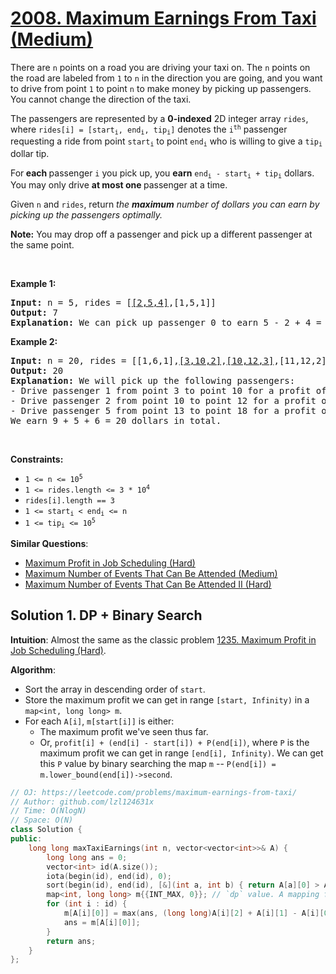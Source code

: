 # [2008. Maximum Earnings From Taxi (Medium)](https://leetcode.com/problems/maximum-earnings-from-taxi/)

<p>There are <code>n</code> points on a road you are driving your taxi on. The <code>n</code> points on the road are labeled from <code>1</code> to <code>n</code> in the direction you are going, and you want to drive from point <code>1</code> to point <code>n</code> to make money by picking up passengers. You cannot change the direction of the taxi.</p>

<p>The passengers are represented by a <strong>0-indexed</strong> 2D integer array <code>rides</code>, where <code>rides[i] = [start<sub>i</sub>, end<sub>i</sub>, tip<sub>i</sub>]</code> denotes the <code>i<sup>th</sup></code> passenger requesting a ride from point <code>start<sub>i</sub></code> to point <code>end<sub>i</sub></code> who is willing to give a <code>tip<sub>i</sub></code> dollar tip.</p>

<p>For<strong> each </strong>passenger <code>i</code> you pick up, you <strong>earn</strong> <code>end<sub>i</sub> - start<sub>i</sub> + tip<sub>i</sub></code> dollars. You may only drive <b>at most one </b>passenger at a time.</p>

<p>Given <code>n</code> and <code>rides</code>, return <em>the <strong>maximum</strong> number of dollars you can earn by picking up the passengers optimally.</em></p>

<p><strong>Note:</strong> You may drop off a passenger and pick up a different passenger at the same point.</p>

<p>&nbsp;</p>
<p><strong>Example 1:</strong></p>

<pre><strong>Input:</strong> n = 5, rides = [<u>[2,5,4]</u>,[1,5,1]]
<strong>Output:</strong> 7
<strong>Explanation:</strong> We can pick up passenger 0 to earn 5 - 2 + 4 = 7 dollars.
</pre>

<p><strong>Example 2:</strong></p>

<pre><strong>Input:</strong> n = 20, rides = [[1,6,1],<u>[3,10,2]</u>,<u>[10,12,3]</u>,[11,12,2],[12,15,2],<u>[13,18,1]</u>]
<strong>Output:</strong> 20
<strong>Explanation:</strong> We will pick up the following passengers:
- Drive passenger 1 from point 3 to point 10 for a profit of 10 - 3 + 2 = 9 dollars.
- Drive passenger 2 from point 10 to point 12 for a profit of 12 - 10 + 3 = 5 dollars.
- Drive passenger 5 from point 13 to point 18 for a profit of 18 - 13 + 1 = 6 dollars.
We earn 9 + 5 + 6 = 20 dollars in total.</pre>

<p>&nbsp;</p>
<p><strong>Constraints:</strong></p>

<ul>
	<li><code>1 &lt;= n &lt;= 10<sup>5</sup></code></li>
	<li><code>1 &lt;= rides.length &lt;= 3 * 10<sup>4</sup></code></li>
	<li><code>rides[i].length == 3</code></li>
	<li><code>1 &lt;= start<sub>i</sub> &lt; end<sub>i</sub> &lt;= n</code></li>
	<li><code>1 &lt;= tip<sub>i</sub> &lt;= 10<sup>5</sup></code></li>
</ul>


**Similar Questions**:
* [Maximum Profit in Job Scheduling (Hard)](https://leetcode.com/problems/maximum-profit-in-job-scheduling/)
* [Maximum Number of Events That Can Be Attended (Medium)](https://leetcode.com/problems/maximum-number-of-events-that-can-be-attended/)
* [Maximum Number of Events That Can Be Attended II (Hard)](https://leetcode.com/problems/maximum-number-of-events-that-can-be-attended-ii/)

## Solution 1. DP + Binary Search

**Intuition**: Almost the same as the classic problem [1235. Maximum Profit in Job Scheduling (Hard)](https://leetcode.com/problems/maximum-profit-in-job-scheduling/).

**Algorithm**:
* Sort the array in descending order of `start`.
* Store the maximum profit we can get in range `[start, Infinity)` in a `map<int, long long> m`.
* For each `A[i]`, `m[start[i]]` is either:
  * The maximum profit we've seen thus far.
  * Or, `profit[i] + (end[i] - start[i]) + P(end[i])`, where `P` is the maximum profit we can get in range `[end[i], Infinity)`. We can get this `P` value by binary searching the map `m` -- `P(end[i]) = m.lower_bound(end[i])->second`.

```cpp
// OJ: https://leetcode.com/problems/maximum-earnings-from-taxi/
// Author: github.com/lzl124631x
// Time: O(NlogN)
// Space: O(N)
class Solution {
public:
    long long maxTaxiEarnings(int n, vector<vector<int>>& A) {
        long long ans = 0;
        vector<int> id(A.size());
        iota(begin(id), end(id), 0);
        sort(begin(id), end(id), [&](int a, int b) { return A[a][0] > A[b][0]; }); // Sort the array in descending order of `start`
        map<int, long long> m{{INT_MAX, 0}}; // `dp` value. A mapping from a `start` point to the maximum profit we can get in range `[start, Infinity)`
        for (int i : id) {
            m[A[i][0]] = max(ans, (long long)A[i][2] + A[i][1] - A[i][0] + m.lower_bound(A[i][1])->second);
            ans = m[A[i][0]];
        }
        return ans;
    }
};
```